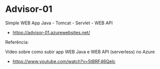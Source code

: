 # Advisor-01
Simple WEB App Java - Tomcat - Servlet - WEB API

- https://advisor-01.azurewebsites.net/

Referência:

Vídeo sobre como subir app WEB Java e WEB API (serverless) no Azure

- https://www.youtube.com/watch?v=5tBRF46Qelc